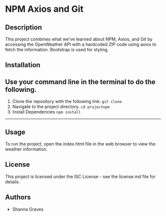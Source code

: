 # NPM Axios and Git
## Description
This project combines what we've learned about NPM, Axios, and Git by accessing the OpenWeather API with a hardcoded ZIP code using axios to fetch the information. Bootstrap is used for styling.
## Installation
Use your command line in the terminal to do the following.
---
1. Clone the repository with the following link: 
`git clone `
2. Navigate to the project directory.
`cd projectnpm`
3. Install Dependencies
`npm install`
---
## Usage

To run the project, open the index.html file in the web browser to view the weather information.
## License

This project is licensed under the ISC License - see the license.md file for details.

## Authors

- Shanna Graves

